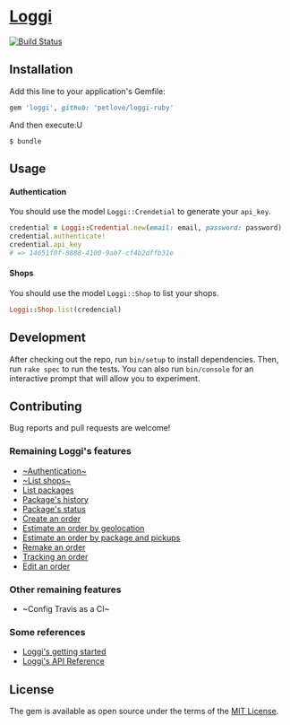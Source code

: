# [Loggi](https://github.com/petlove/loggi-ruby)

[![Build Status](https://travis-ci.org/petlove/loggi-ruby.svg?branch=master)](https://travis-ci.org/petlove/loggi-ruby)

## Installation

Add this line to your application's Gemfile:

```ruby
gem 'loggi', github: 'petlove/loggi-ruby'
```

And then execute:U

    $ bundle

## Usage

#### Authentication
You should use the model `Loggi::Crendetial` to generate your `api_key`.
```ruby
credential = Loggi::Credential.new(email: email, password: password)
credential.authenticate!
credential.api_key
# => 14651f0f-8888-4100-9ab7-cf4b2dffb31e
```

#### Shops
You should use the model `Loggi::Shop` to list your shops.
```ruby
Loggi::Shop.list(credencial)
```

## Development

After checking out the repo, run `bin/setup` to install dependencies. Then, run `rake spec` to run the tests. You can also run `bin/console` for an interactive prompt that will allow you to experiment.

## Contributing

Bug reports and pull requests are welcome!

### Remaining Loggi's features
- [~Authentication~](https://docs.api.loggi.com/reference/autorizacao#consultar-api-key)
- [~List shops~](https://docs.api.loggi.com/reference/lojas#listagem-de-lojas)
- [List packages](https://docs.api.loggi.com/reference/pacotes#listagem-de-pacotes)
- [Package's history](https://docs.api.loggi.com/reference/pacotes#historico-de-pacote)
- [Package's status](https://docs.api.loggi.com/reference/pacotes#status-dos-pacotes)
- [Create an order](https://docs.api.loggi.com/reference/pedidos#criacao-de-pedido)
- [Estimate an order by geolocation](https://docs.api.loggi.com/reference/pedidos#estimar-precos-de-pedido)
- [Estimate an order by package and pickups](https://docs.api.loggi.com/reference/pedidos#estimativa-com-endereco)
- [Remake an order](https://docs.api.loggi.com/reference/pedidos#refazer-um-pedido)
- [Tracking an order](https://docs.api.loggi.com/reference/pedidos#buscar-um-pedido)
- [Edit an order](https://docs.api.loggi.com/reference/pedidos#edi%C3%A7%C3%A3o-de-pedido)

### Other remaining features
- ~Config Travis as a CI~

### Some references
- [Loggi's getting started](https://docs.api.loggi.com/docs/getting-started)
- [Loggi's API Reference](https://docs.api.loggi.com/reference/autorizacao)

## License

The gem is available as open source under the terms of the [MIT License](https://opensource.org/licenses/MIT).
